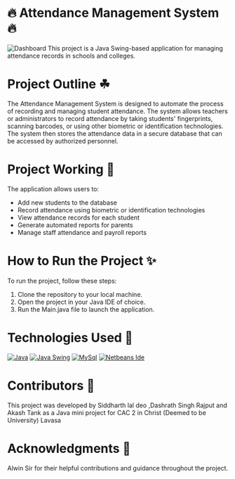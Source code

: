 # 🔥 Attendance Management System 🔥 #
![Dashboard](https://i.ibb.co/cxpzpSK/Attendance-Management-System-Project-In-Java-Student-Information.webp "Admin Dashboard")
This project is a Java Swing-based application for managing attendance records in schools and colleges.

# Project Outline ☘ #
The Attendance Management System is designed to automate the process of recording and managing student attendance. The system allows teachers or administrators to record attendance by taking students' fingerprints, scanning barcodes, or using other biometric or identification technologies. The system then stores the attendance data in a secure database that can be accessed by authorized personnel.

# Project Working 🎋 #
The application allows users to:

* Add new students to the database
* Record attendance using biometric or identification technologies
* View attendance records for each student
* Generate automated reports for parents
* Manage staff attendance and payroll reports

# How to Run the Project ✨ #

To run the project, follow these steps:

1. Clone the repository to your local machine.
2. Open the project in your Java IDE of choice.
3. Run the Main.java file to launch the application.

# Technologies Used 🎐 #
[![Java](https://img.shields.io/badge/JAVA-FAD7A0?style=for-the-badge)](https://www.java.com/)
[![Java Swing](https://img.shields.io/badge/JAVA_SWING-FAD7A0?style=for-the-badge)](https://docs.oracle.com/javase/tutorial/uiswing/)
[![MySql](https://img.shields.io/badge/MYSQL-FAD7A0?style=for-the-badge)](https://www.java.com/)
[![Netbeans Ide](https://img.shields.io/badge/NETBEANS-FAD7A0?style=for-the-badge)](https://www.java.com/)

# Contributors 🍟 #
This project was developed by Siddharth lal deo ,Dashrath Singh Rajput and Akash Tank as a Java mini project for CAC 2 in Christ (Deemed to be University) Lavasa
# Acknowledgments 🙏 #
Alwin Sir for their helpful contributions and guidance throughout the project.
